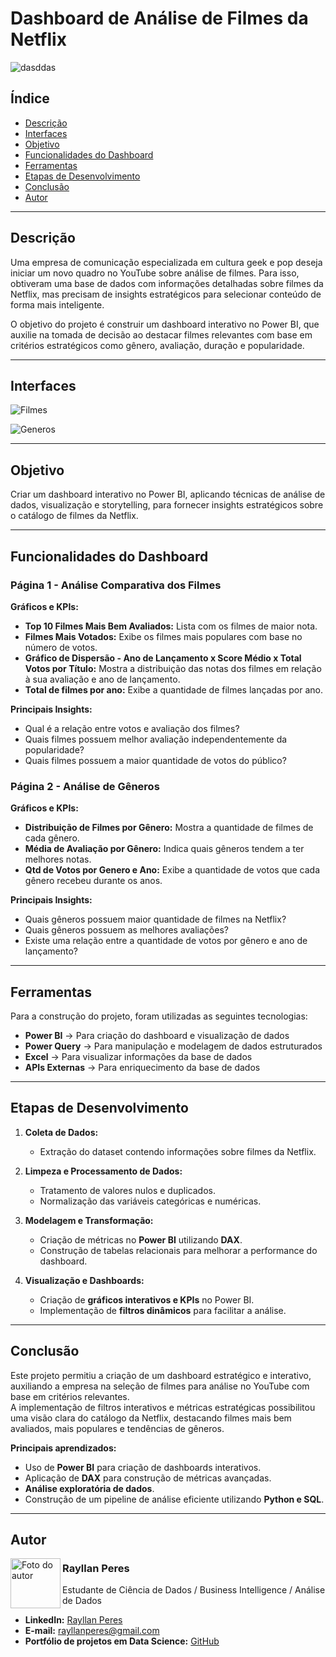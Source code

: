 # Dashboard de Análise de Filmes da Netflix

![dasddas](https://github.com/user-attachments/assets/26c2575e-46a1-4612-abe5-f5b2694546dd)

## Índice
- [Descrição](#descrição)
- [Interfaces](#interfaces)
- [Objetivo](#objetivo)
- [Funcionalidades do Dashboard](#funcionalidades-do-dashboard)
- [Ferramentas](#ferramentas)
- [Etapas de Desenvolvimento](#etapas-de-desenvolvimento)
- [Conclusão](#conclusão)
- [Autor](#autor)

---

## Descrição
Uma empresa de comunicação especializada em cultura geek e pop deseja iniciar um novo quadro no YouTube sobre análise de filmes. Para isso, obtiveram uma base de dados com informações detalhadas sobre filmes da Netflix, mas precisam de insights estratégicos para selecionar conteúdo de forma mais inteligente.

O objetivo do projeto é construir um dashboard interativo no Power BI, que auxilie na tomada de decisão ao destacar filmes relevantes com base em critérios estratégicos como gênero, avaliação, duração e popularidade.

---

## Interfaces
![Filmes](https://github.com/user-attachments/assets/d1b93704-0736-4b0a-83dd-1bfb5167a5a3)

![Generos](https://github.com/user-attachments/assets/fcd71314-4076-4d96-8b65-dafa0e2c2963)

---

## Objetivo
Criar um dashboard interativo no Power BI, aplicando técnicas de análise de dados, visualização e storytelling, para fornecer insights estratégicos sobre o catálogo de filmes da Netflix.

---

## Funcionalidades do Dashboard

### Página 1 - Análise Comparativa dos Filmes
**Gráficos e KPIs:**
- **Top 10 Filmes Mais Bem Avaliados:** Lista com os filmes de maior nota.
- **Filmes Mais Votados:** Exibe os filmes mais populares com base no número de votos.
- **Gráfico de Dispersão - Ano de Lançamento x Score Médio x Total Votos por Título:** Mostra a distribuição das notas dos filmes em relação à sua avaliação e ano de lançamento.
- **Total de filmes por ano:** Exibe a quantidade de filmes lançadas por ano.

**Principais Insights:**
- Qual é a relação entre votos e avaliação dos filmes?
- Quais filmes possuem melhor avaliação independentemente da popularidade?
- Quais filmes possuem a maior quantidade de votos do público?

### Página 2 - Análise de Gêneros
**Gráficos e KPIs:**
- **Distribuição de Filmes por Gênero:** Mostra a quantidade de filmes de cada gênero.
- **Média de Avaliação por Gênero:** Indica quais gêneros tendem a ter melhores notas.
- **Qtd de Votos por Genero e Ano:** Exibe a quantidade de votos que cada gênero recebeu durante os anos.

**Principais Insights:**
- Quais gêneros possuem maior quantidade de filmes na Netflix?
- Quais gêneros possuem as melhores avaliações?
- Existe uma relação entre a quantidade de votos por gênero e ano de lançamento?

---

## Ferramentas
Para a construção do projeto, foram utilizadas as seguintes tecnologias:

- **Power BI** → Para criação do dashboard e visualização de dados  
- **Power Query** → Para manipulação e modelagem de dados estruturados
- **Excel** → Para visualizar informações da base de dados  
- **APIs Externas** → Para enriquecimento da base de dados  

---

## Etapas de Desenvolvimento
1. **Coleta de Dados:**  
   - Extração do dataset contendo informações sobre filmes da Netflix.  

2. **Limpeza e Processamento de Dados:**  
   - Tratamento de valores nulos e duplicados.  
   - Normalização das variáveis categóricas e numéricas.  

3. **Modelagem e Transformação:**  
   - Criação de métricas no **Power BI** utilizando **DAX**.  
   - Construção de tabelas relacionais para melhorar a performance do dashboard.  

4. **Visualização e Dashboards:**  
   - Criação de **gráficos interativos e KPIs** no Power BI.  
   - Implementação de **filtros dinâmicos** para facilitar a análise.  

---

## Conclusão
Este projeto permitiu a criação de um dashboard estratégico e interativo, auxiliando a empresa na seleção de filmes para análise no YouTube com base em critérios relevantes.  
A implementação de filtros interativos e métricas estratégicas possibilitou uma visão clara do catálogo da Netflix, destacando filmes mais bem avaliados, mais populares e tendências de gêneros.

**Principais aprendizados:**  
- Uso de **Power BI** para criação de dashboards interativos.  
- Aplicação de **DAX** para construção de métricas avançadas.  
- **Análise exploratória de dados**.  
- Construção de um pipeline de análise eficiente utilizando **Python e SQL**.  

---

## Autor

<img  src="https://github.com/user-attachments/assets/05d01cfe-fa21-445f-815f-a4e9c14851ba" width="80" alt="Foto do autor" align="left" />

### Rayllan Peres  

Estudante de Ciência de Dados / Business Intelligence / Análise de Dados  

- **LinkedIn:** [Rayllan Peres](https://www.linkedin.com/in/rayllan-peres/)  
- **E-mail:** rayllanperes@gmail.com  
- **Portfólio de projetos em Data Science:** [GitHub](https://github.com/rayllanperes)  
